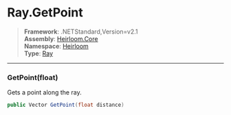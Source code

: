 # Ray.GetPoint

> **Framework**: .NETStandard,Version=v2.1  
> **Assembly**: [Heirloom.Core][0]  
> **Namespace**: [Heirloom][0]  
> **Type**: [Ray][1]  

--------------------------------------------------------------------------------

### GetPoint(float)

Gets a point along the ray.

```cs
public Vector GetPoint(float distance)
```

[0]: ..\Heirloom.Core.md
[1]: Heirloom.Ray.md
